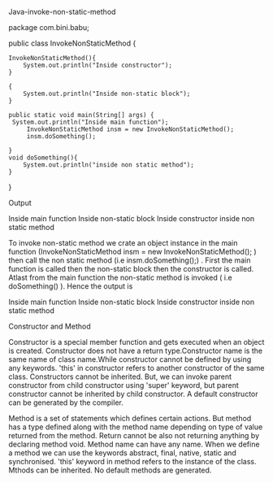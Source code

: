 Java-invoke-non-static-method


package com.bini.babu;

public class InvokeNonStaticMethod {

	InvokeNonStaticMethod(){
		System.out.println("Inside constructor");
	}
	
	{
		System.out.println("Inside non-static block");
	}
	
	public static void main(String[] args) {
	 System.out.println("Inside main function");
         InvokeNonStaticMethod insm = new InvokeNonStaticMethod();
         insm.doSomething();
    
	}
    void doSomething(){
    	System.out.println("inside non static method");
    }
}



Output

Inside main function
Inside non-static block
Inside constructor
inside non static method



To invoke non-static method we crate an object instance in the main function (InvokeNonStaticMethod insm = new InvokeNonStaticMethod();
) then call the non static method (i.e  insm.doSomething();) . First the main function is called then the non-static block then the constructor is called. Atlast from the main function the non-static method is invoked ( i.e doSomething() ). Hence the output is 

Inside main function
Inside non-static block
Inside constructor
inside non static method




Constructor and Method

Constructor is a special member function and gets executed when an object is created. Constructor does not have a return type.Constructor name is the same name of class name.While constructor cannot be defined by using any keywords. 'this' in constructor refers to another constructor of the same class. Constructors cannot be inherited. But, we can invoke parent constructor from child constructor using 'super' keyword, but parent constructor cannot be inherited by child constructor. A default constructor can be generated by the compiler.

Method is a set of statements which defines certain actions. But method has a type defined along with the method name depending on type of value returned from the method. Return cannot be also not returning anything by declaring method void. Method name can have any name. When we define a method we can use the keywords abstract, final, native, static and synchronised. 'this' keyword in method refers to the instance of the class. Mthods can be inherited. No default methods are generated.

